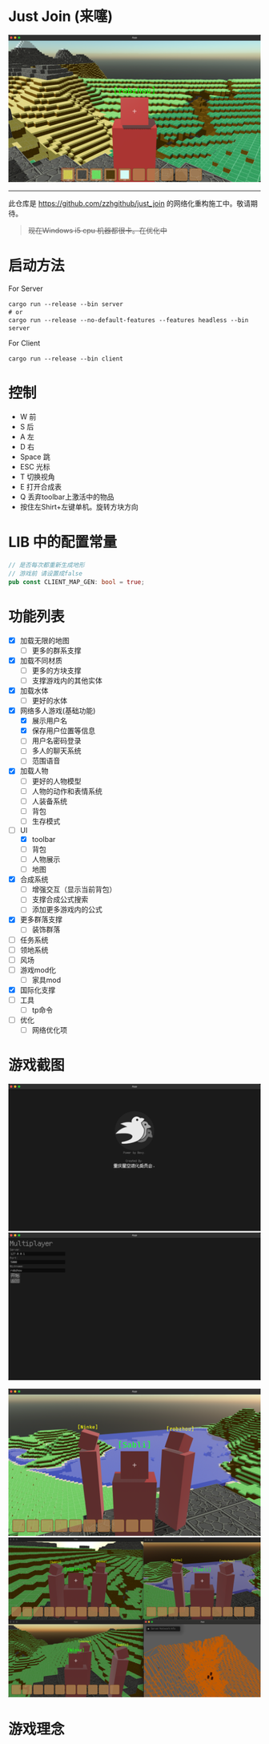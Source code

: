 # Just Join (来噻)

![f](pic/f.png)

----

此仓库是 https://github.com/zzhgithub/just_join 的网络化重构施工中。敬请期待。


> ~~现在Windows i5 cpu 机器都很卡。在优化中~~

# 启动方法
For Server
```shell
cargo run --release --bin server
# or
cargo run --release --no-default-features --features headless --bin server
```


For Client
```shell
cargo run --release --bin client
```

# 控制
- W 前
- S 后
- A 左
- D 右
- Space 跳
- ESC 光标
- T 切换视角
- E 打开合成表
- Q 丢弃toolbar上激活中的物品
- 按住左Shirt+左键单机。旋转方块方向


# LIB 中的配置常量
```rust
// 是否每次都重新生成地形
// 游戏前 请设置成false
pub const CLIENT_MAP_GEN: bool = true;
```

# 功能列表

- [x] 加载无限的地图
  - [ ] 更多的群系支撑
- [x] 加载不同材质
  - [ ] 更多的方块支撑 
  - [ ] 支撑游戏内的其他实体
- [x] 加载水体
  - [ ] 更好的水体 
- [x] 网络多人游戏(基础功能)
  - [x] 展示用户名
  - [x] 保存用户位置等信息
  - [ ] 用户名密码登录
  - [ ] 多人的聊天系统
  - [ ] 范围语音
- [x] 加载人物 
  - [ ] 更好的人物模型
  - [ ] 人物的动作和表情系统
  - [ ] 人装备系统
  - [ ] 背包
  - [ ] 生存模式
- [ ] UI
  - [x] toolbar
  - [ ] 背包
  - [ ] 人物展示
  - [ ] 地图
- [x] 合成系统
  - [ ] 增强交互（显示当前背包）
  - [ ] 支撑合成公式搜索
  - [ ] 添加更多游戏内的公式
- [x] 更多群落支撑 
  - [ ] 装饰群落
- [ ] 任务系统
- [ ] 领地系统
- [ ] 风场
- [ ] 游戏mod化
  - [ ] 家具mod
- [x] 国际化支撑
- [ ] 工具
  - [ ] tp命令
- [ ] 优化
  - [ ] 网络优化项

# 游戏截图
![a](pic/a.png)
![b](pic/b.png)
<!-- ![c](pic/c.png) -->
![d](pic/d.png)
![e](pic/e.png)


# 游戏理念
